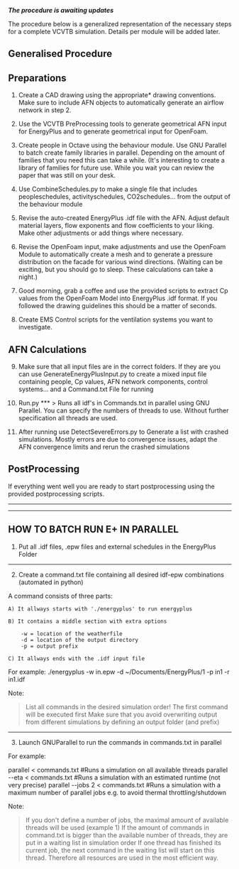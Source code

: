 **_The procedure is awaiting updates_**

The procedure below is a generalized representation of the necessary steps for a complete VCVTB simulation. Details per module will be added later.

Generalised Procedure
---------

Preparations 
------------

1) Create a CAD drawing using the appropriate* drawing conventions. Make sure to include AFN objects to automatically generate an airflow network in step 2.

2) Use the VCVTB PreProcessing tools to generate geometrical AFN input for EnergyPlus and to generate geometrical input for OpenFoam. 

3) Create people in Octave using the behaviour module. Use GNU Parallel to batch create family libraries in parallel. Depending on the amount of families that you need this can take a while. (It's interesting to create a library of families for future use. While you wait you can review the paper that was still on your desk.

4) Use CombineSchedules.py to make a single file that includes peopleschedules, activityschedules, CO2schedules... from the output of the behaviour module

5) Revise the auto-created EnergyPlus .idf file with the AFN. Adjust default material layers, flow exponents and flow coefficients to your liking. Make other adjustments or add things where necessary.

6) Revise the OpenFoam input, make adjustments and use the OpenFoam Module to automatically create a mesh and to generate a pressure distribution on the facade for various wind directions. (Waiting can be exciting, but you should go to sleep. These calculations can take a night.)

7) Good morning, grab a coffee and use the provided scripts to extract Cp values from the OpenFoam Model into EnergyPlus .idf format. If you followed the drawing guidelines this should be a matter of seconds.

8) Create EMS Control scripts for the ventilation systems you want to investigate.

AFN Calculations 
------------
9) Make sure that all input files are in the correct folders. If they are you can use GenerateEnergyPlusInput.py to create a mixed input file containing people, Cp values, AFN network components, control systems... and a Command.txt File for running

10) Run.py *** > Runs all idf's in Commands.txt in parallel using GNU Parallel. You can specify the numbers of threads to use. Without further specification all threads are used. 

11) After running use DetectSevereErrors.py to Generate a list with crashed simulations. Mostly errors are due to convergence issues, adapt the AFN convergence limits and rerun the crashed simulations

PostProcessing
------------
If everything went well you are ready to start postprocessing using the provided postprocessing scripts.
 
-------------------------------------------------------------------------------------------
***
HOW TO BATCH RUN E+ IN PARALLEL
-------------------------------------------------------------------------------------------

1) Put all .idf files, .epw files and external schedules in the EnergyPlus Folder

-------------------------------------------------------------------------------------------

2) Create a command.txt file containing all desired idf-epw combinations (automated in python)

A command consists of three parts:

	A) It allways starts with './energyplus' to run energyplus

	B) It contains a middle section with extra options

		-w = location of the weatherfile
		-d = location of the output directory
		-p = output prefix

	C) It allways ends with the .idf input file

For example: ./energyplus -w in.epw -d ~/Documents/EnergyPlus/1 -p in1 -r in1.idf

Note:

> List all commands in the desired simulation order! The first command will be executed first
> Make sure that you avoid overwriting output from different simulations by defining an output folder (and prefix)

-------------------------------------------------------------------------------------------

3) Launch GNUParallel to run the commands in commands.txt in parallel

For example:

parallel < commands.txt                 #Runs a simulation on all available threads
parallel --eta < commands.txt 		#Runs a simulation with an estimated runtime (not very precise)
parallel --jobs 2 < commands.txt	#Runs a simulation with a maximum number of parallel jobs e.g. to avoid thermal throttling/shutdown

Note: 

> If you don't define a number of jobs, the maximal amount of available threads will be used (example 1)
> If the amount of commands in command.txt is bigger than the available number of threads, they are put in a waiting list in simulation order
  If one thread has finished its current job, the next command in the waiting list will start on this thread. Therefore all resources are used in the most efficient way.
